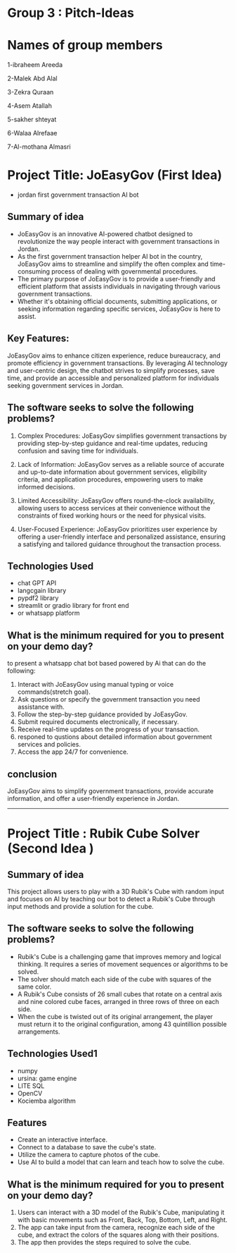 # Group 3 : Pitch-Ideas

# Names of group members

1-ibraheem Areeda

2-Malek Abd Alal

3-Zekra Quraan

4-Asem Atallah

5-sakher shteyat

6-Walaa Alrefaae

7-Al-mothana Almasri

# Project Title: JoEasyGov (First Idea)

- jordan first government transaction AI bot

## Summary of idea

- JoEasyGov is an innovative AI-powered chatbot designed to revolutionize the way people interact with government transactions in Jordan.
- As the first government transaction helper AI bot in the country, JoEasyGov aims to streamline and simplify the often complex and time-consuming process of dealing with governmental procedures.
- The primary purpose of JoEasyGov is to provide a user-friendly and efficient platform that assists individuals in navigating through various government transactions.
- Whether it's obtaining official documents, submitting applications, or seeking information regarding specific services, JoEasyGov is here to assist.

## Key Features:

JoEasyGov aims to enhance citizen experience, reduce bureaucracy, and promote efficiency in government transactions. By leveraging AI technology and user-centric design, the chatbot strives to simplify processes, save time, and provide an accessible and personalized platform for individuals seeking government services in Jordan.


## The software seeks to solve the following problems?

1. Complex Procedures: JoEasyGov simplifies government transactions by providing step-by-step guidance and real-time updates, reducing confusion and saving time for individuals.

2. Lack of Information: JoEasyGov serves as a reliable source of accurate and up-to-date information about government services, eligibility criteria, and application procedures, empowering users to make informed decisions.

3. Limited Accessibility: JoEasyGov offers round-the-clock availability, allowing users to access services at their convenience without the constraints of fixed working hours or the need for physical visits.

4. User-Focused Experience: JoEasyGov prioritizes user experience by offering a user-friendly interface and personalized assistance, ensuring a satisfying and tailored guidance throughout the transaction process.


## Technologies Used

- chat GPT API
- langcgain library
- pypdf2 library
- streamlit or gradio library for front end
- or whatsapp platform

## What is the minimum required for you to present on your demo day?

to present a whatsapp chat bot based powered by Ai that can do the following:
 
1. Interact with JoEasyGov using manual typing or voice commands(stretch goal).
2. Ask questions or specify the government transaction you need assistance with.
3. Follow the step-by-step guidance provided by JoEasyGov.
4. Submit required documents electronically, if necessary.
5. Receive real-time updates on the progress of your transaction.
6. responed to qustions about detailed information about government services and policies.
8. Access the app 24/7 for convenience.

## conclusion

JoEasyGov aims to simplify government transactions, provide accurate information, and offer a user-friendly experience in Jordan.
***********************************************************

# Project Title : Rubik Cube Solver (Second Idea )

## Summary of idea

This project allows users to play with a 3D Rubik's Cube with random input and focuses on AI by teaching our bot to detect a Rubik's Cube through input methods and provide a solution for the cube.

## The software seeks to solve the following problems?

- Rubik's Cube is a challenging game that improves memory and logical thinking. It requires a series of movement sequences or algorithms to be solved.
- The solver should match each side of the cube with squares of the same color.
- A Rubik's Cube consists of 26 small cubes that rotate on a central axis and nine colored cube faces, arranged in three rows of three on each side.
- When the cube is twisted out of its original arrangement, the player must return it to the original configuration, among 43 quintillion possible arrangements.

## Technologies Used1

- numpy
- ursina: game engine
- LITE SQL
- OpenCV
- Kociemba algorithm

## Features

- Create an interactive interface.
- Connect to a database to save the cube's state.
- Utilize the camera to capture photos of the cube.
- Use AI to build a model that can learn and teach how to solve the cube.

## What is the minimum required for you to present on your demo day?

1. Users can interact with a 3D model of the Rubik's Cube, manipulating it with basic movements such as Front, Back, Top, Bottom, Left, and Right.
2. The app can take input from the camera, recognize each side of the cube, and extract the colors of the squares along with their positions.
3. The app then provides the steps required to solve the cube.
